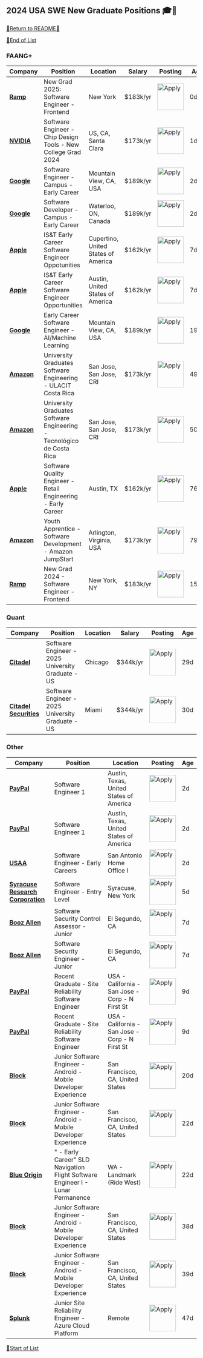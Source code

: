 ## 2024 USA SWE New Graduate Positions :mortar_board::eagle:

[:page_with_curl:Return to README:page_with_curl:](/)

[:arrow_down_small:End of List](#bottom)
<a name="top"></a>

### FAANG+

<!-- TABLE_FAANG_START -->
| Company | Position | Location | Salary | Posting | Age |
|---|---|---|---|---|---|
| <a href="https://ramp.com/"><strong>Ramp</strong></a> | New Grad 2025: Software Engineer - Frontend | New York | $183k/yr | <a href="https://jobs.ashbyhq.com/ramp/12747eb1-e545-478d-b07c-f27f4a88cc12"><img src="https://i.imgur.com/JpkfjIq.png" alt="Apply" width="70"/></a> | 0d |
| <a href="https://www.nvidia.com/"><strong>NVIDIA</strong></a> | Software Engineer - Chip Design Tools - New College Grad 2024 | US, CA, Santa Clara | $173k/yr | <a href="https://nvidia.wd5.myworkdayjobs.com/en-US/NVIDIAExternalCareerSite/job/US-CA-Santa-Clara/Software-Engineer--Chip-Design-Tools---New-College-Grad-2024_JR1978759"><img src="https://i.imgur.com/JpkfjIq.png" alt="Apply" width="70"/></a> | 1d |
| <a href="https://www.google.com/"><strong>Google</strong></a> | Software Engineer - Campus - Early Career | Mountain View, CA, USA | $189k/yr | <a href="https://www.google.com/about/careers/applications/jobs/results/103780715941765830"><img src="https://i.imgur.com/JpkfjIq.png" alt="Apply" width="70"/></a> | 2d |
| <a href="https://www.google.com/"><strong>Google</strong></a> | Software Developer - Campus - Early Career | Waterloo, ON, Canada | $189k/yr | <a href="https://www.google.com/about/careers/applications/jobs/results/109183716080657094"><img src="https://i.imgur.com/JpkfjIq.png" alt="Apply" width="70"/></a> | 2d |
| <a href="https://www.apple.com/"><strong>Apple</strong></a> | IS&T Early Career Software Engineer Oppotunities | Cupertino, United States of America | $162k/yr | <a href="https://jobs.apple.com/en-us/details/PIPE-200557873"><img src="https://i.imgur.com/JpkfjIq.png" alt="Apply" width="70"/></a> | 7d |
| <a href="https://www.apple.com/"><strong>Apple</strong></a> | IS&T Early Career Software Engineer Opportunities | Austin, United States of America | $162k/yr | <a href="https://jobs.apple.com/en-us/details/PIPE-200557886"><img src="https://i.imgur.com/JpkfjIq.png" alt="Apply" width="70"/></a> | 7d |
| <a href="https://www.google.com/"><strong>Google</strong></a> | Early Career Software Engineer - AI/Machine Learning | Mountain View, CA, USA | $189k/yr | <a href="https://www.google.com/about/careers/applications/jobs/results/140166094567416518"><img src="https://i.imgur.com/JpkfjIq.png" alt="Apply" width="70"/></a> | 19d |
| <a href="https://www.amazon.com/"><strong>Amazon</strong></a> | University Graduates Software Engineering - ULACIT Costa Rica | San Jose, San Jose, CRI | $173k/yr | <a href="https://www.amazon.jobs/jobs/2672211/apply"><img src="https://i.imgur.com/JpkfjIq.png" alt="Apply" width="70"/></a> | 49d |
| <a href="https://www.amazon.com/"><strong>Amazon</strong></a> | University Graduates Software Engineering - Tecnológico de Costa Rica | San Jose, San Jose, CRI | $173k/yr | <a href="https://www.amazon.jobs/jobs/2672215/apply"><img src="https://i.imgur.com/JpkfjIq.png" alt="Apply" width="70"/></a> | 50d |
| <a href="https://www.apple.com/"><strong>Apple</strong></a> | Software Quality Engineer - Retail Engineering - Early Career | Austin, TX | $162k/yr | <a href="https://jobs.apple.com/en-us/details/PIPE-200551672"><img src="https://i.imgur.com/JpkfjIq.png" alt="Apply" width="70"/></a> | 76d |
| <a href="https://www.amazon.com/"><strong>Amazon</strong></a> | Youth Apprentice - Software Development - Amazon JumpStart | Arlington, Virginia, USA | $173k/yr | <a href="https://www.amazon.jobs/jobs/2644285/apply"><img src="https://i.imgur.com/JpkfjIq.png" alt="Apply" width="70"/></a> | 79d |
| <a href="https://ramp.com/"><strong>Ramp</strong></a> | New Grad 2024 - Software Engineer - Frontend | New York, NY | $183k/yr | <a href="https://jobs.ashbyhq.com/ramp/0ae01d73-3f48-4722-9810-0c6c1940d7bd"><img src="https://i.imgur.com/JpkfjIq.png" alt="Apply" width="70"/></a> | 152d |

<!-- TABLE_FAANG_END -->

### Quant

<!-- TABLE_QUANT_START -->
| Company | Position | Location | Salary | Posting | Age |
|---|---|---|---|---|---|
| <a href="https://www.citadel.com/careers/"><strong>Citadel</strong></a> | Software Engineer - 2025 University Graduate - US | Chicago | $344k/yr | <a href="https://www.citadel.com/careers/details/software-engineer-2025-university-graduate-us/"><img src="https://i.imgur.com/JpkfjIq.png" alt="Apply" width="70"/></a> | 29d |
| <a href="https://www.citadelsecurities.com/careers/"><strong>Citadel Securities</strong></a> | Software Engineer - 2025 University Graduate - US | Miami | $344k/yr | <a href="https://www.citadelsecurities.com/careers/details/software-engineer-2025-university-graduate-us-2/"><img src="https://i.imgur.com/JpkfjIq.png" alt="Apply" width="70"/></a> | 30d |

<!-- TABLE_QUANT_END -->

### Other

<!-- TABLE_START -->
| Company | Position | Location | Posting | Age |
|---|---|---|---|---|
| <a href="https://www.paypal.com/"><strong>PayPal</strong></a> | Software Engineer 1 | Austin, Texas, United States of America | <a href="https://paypal.wd1.myworkdayjobs.com/en-US/jobs/job/Austin-Texas-United-States-of-America/Software-Engineer-1_R0114731"><img src="https://i.imgur.com/JpkfjIq.png" alt="Apply" width="70"/></a> | 2d |
| <a href="https://www.paypal.com/"><strong>PayPal</strong></a> | Software Engineer 1 | Austin, Texas, United States of America | <a href="https://wd1.myworkdaysite.com/en-US/recruiting/paypal/jobs/job/Austin-Texas-United-States-of-America/Software-Engineer-1_R0114731"><img src="https://i.imgur.com/JpkfjIq.png" alt="Apply" width="70"/></a> | 2d |
| <a href="https://www.usaa.com/"><strong>USAA</strong></a> | Software Engineer - Early Careers | San Antonio Home Office I | <a href="https://usaa.wd1.myworkdayjobs.com/en-US/USAAJOBSWD/job/San-Antonio-Home-Office-I/Software-Engineer---Early-Careers_R0101932-1"><img src="https://i.imgur.com/JpkfjIq.png" alt="Apply" width="70"/></a> | 2d |
| <a href="https://www.srcinc.com/"><strong>Syracuse Research Corporation</strong></a> | Software Engineer - Entry Level | Syracuse, New York | <a href="https://jobs.jobvite.com/src-inc/job/o9ydufw8"><img src="https://i.imgur.com/JpkfjIq.png" alt="Apply" width="70"/></a> | 5d |
| <a href="https://www.boozallen.com/"><strong>Booz Allen</strong></a> | Software Security Control Assessor - Junior | El Segundo, CA | <a href="https://bah.wd1.myworkdayjobs.com/en-US/BAH_Jobs/job/El-Segundo-CA/Software-Security-Control-Assessor--Junior_R0202372"><img src="https://i.imgur.com/JpkfjIq.png" alt="Apply" width="70"/></a> | 7d |
| <a href="https://www.boozallen.com/"><strong>Booz Allen</strong></a> | Software Security Engineer - Junior | El Segundo, CA | <a href="https://bah.wd1.myworkdayjobs.com/en-US/BAH_Jobs/job/El-Segundo-CA/Software-Security-Engineer--Junior_R0202374"><img src="https://i.imgur.com/JpkfjIq.png" alt="Apply" width="70"/></a> | 7d |
| <a href="https://www.paypal.com/"><strong>PayPal</strong></a> | Recent Graduate - Site Reliability Software Engineer | USA - California - San Jose - Corp - N First St | <a href="https://paypal.wd1.myworkdayjobs.com/en-US/jobs/job/San-Jose-California-United-States-of-America/SRE-Software-Engineer_R0114465"><img src="https://i.imgur.com/JpkfjIq.png" alt="Apply" width="70"/></a> | 9d |
| <a href="https://www.paypal.com/"><strong>PayPal</strong></a> | Recent Graduate - Site Reliability Software Engineer | USA - California - San Jose - Corp - N First St | <a href="https://wd1.myworkdaysite.com/en-US/recruiting/paypal/jobs/job/San-Jose-California-United-States-of-America/SRE-Software-Engineer_R0114465"><img src="https://i.imgur.com/JpkfjIq.png" alt="Apply" width="70"/></a> | 9d |
| <a href="https://block.xyz"><strong>Block</strong></a> | Junior Software Engineer - Android - Mobile Developer Experience | San Francisco, CA, United States | <a href="https://www.smartrecruiters.com/Square/0f45347d-f650-47b9-a29d-5f5e14c3da3e"><img src="https://i.imgur.com/JpkfjIq.png" alt="Apply" width="70"/></a> | 20d |
| <a href="https://block.xyz"><strong>Block</strong></a> | Junior Software Engineer - Android - Mobile Developer Experience | San Francisco, CA, United States | <a href="https://www.smartrecruiters.com/Square/7e8424d6-485e-461a-977d-9ca686682119"><img src="https://i.imgur.com/JpkfjIq.png" alt="Apply" width="70"/></a> | 22d |
| <a href="https://www.blueorigin.com/"><strong>Blue Origin</strong></a> | " - Early Career" SLD Navigation Flight Software Engineer I - Lunar Permanence | WA - Landmark (Ride West) | <a href="https://blueorigin.wd5.myworkdayjobs.com/en-US/BlueOrigin/job/Seattle-WA/SLD-Navigation-Flight-Software-Engineer-I---Lunar-Permanence_R43509"><img src="https://i.imgur.com/JpkfjIq.png" alt="Apply" width="70"/></a> | 22d |
| <a href="https://block.xyz"><strong>Block</strong></a> | Junior Software Engineer - Android - Mobile Developer Experience | San Francisco, CA, United States | <a href="https://www.smartrecruiters.com/Square/e4793048-a45d-4333-a409-cc80f0ab81c1"><img src="https://i.imgur.com/JpkfjIq.png" alt="Apply" width="70"/></a> | 38d |
| <a href="https://block.xyz"><strong>Block</strong></a> | Junior Software Engineer - Android - Mobile Developer Experience | San Francisco, CA, United States | <a href="https://www.smartrecruiters.com/Square/70393639-d460-4906-a326-302c1bd4669d"><img src="https://i.imgur.com/JpkfjIq.png" alt="Apply" width="70"/></a> | 39d |
| <a href="https://www.splunk.com/"><strong>Splunk</strong></a> | Junior Site Reliability Engineer - Azure Cloud Platform | Remote | <a href="https://jobs.jobvite.com/splunk-careers/job/oBxAtfwV"><img src="https://i.imgur.com/JpkfjIq.png" alt="Apply" width="70"/></a> | 47d |

<!-- TABLE_END -->

<a name="bottom"></a>
[:arrow_up_small:Start of List](#top)
